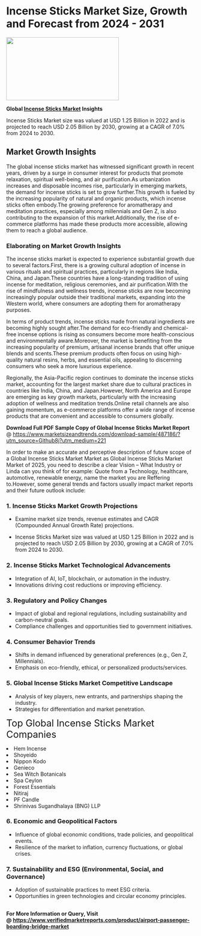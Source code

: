 <H1>Incense Sticks Market Size, Growth and Forecast from 2024 - 2031</H1><img class="aligncenter size-medium wp-image-584254" src="https://thirdeyenews.in/wp-content/uploads/2024/09/Global-Market-Research-300x168.jpeg" alt="" width="300" height="168" /><p><strong>Global&nbsp;<a href="https://www.marketsizeandtrends.com/download-sample/487186/?utm_source=Github8j?utm_medium=221">Incense Sticks Market</a> Insights</strong></p><p>Incense Sticks Market size was valued at USD 1.25 Billion in 2022 and is projected to reach USD 2.05 Billion by 2030, growing at a CAGR of 7.0% from 2024 to 2030.</p><p><h2>Market Growth Insights</h2> <p>The global incense sticks market has witnessed significant growth in recent years, driven by a surge in consumer interest for products that promote relaxation, spiritual well-being, and air purification.As urbanization increases and disposable incomes rise, particularly in emerging markets, the demand for incense sticks is set to grow further.This growth is fueled by the increasing popularity of natural and organic products, which incense sticks often embody.The growing preference for aromatherapy and meditation practices, especially among millennials and Gen Z, is also contributing to the expansion of this market.Additionally, the rise of e-commerce platforms has made these products more accessible, allowing them to reach a global audience.</p> <h3>Elaborating on Market Growth Insights</h3> <p>The incense sticks market is expected to experience substantial growth due to several factors.First, there is a growing cultural adoption of incense in various rituals and spiritual practices, particularly in regions like India, China, and Japan.These countries have a long-standing tradition of using incense for meditation, religious ceremonies, and air purification.With the rise of mindfulness and wellness trends, incense sticks are now becoming increasingly popular outside their traditional markets, expanding into the Western world, where consumers are adopting them for aromatherapy purposes.</p> <p>In terms of product trends, incense sticks made from natural ingredients are becoming highly sought after.The demand for eco-friendly and chemical-free incense options is rising as consumers become more health-conscious and environmentally aware.Moreover, the market is benefiting from the increasing popularity of premium, artisanal incense brands that offer unique blends and scents.These premium products often focus on using high-quality natural resins, herbs, and essential oils, appealing to discerning consumers who seek a more luxurious experience.</p> <p>Regionally, the Asia-Pacific region continues to dominate the incense sticks market, accounting for the largest market share due to cultural practices in countries like India, China, and Japan.However, North America and Europe are emerging as key growth markets, particularly with the increasing adoption of wellness and meditation trends.Online retail channels are also gaining momentum, as e-commerce platforms offer a wide range of incense products that are convenient and accessible to consumers globally.</p> <p><span class=""><strong>Download Full PDF Sample Copy of Global Incense Sticks Market Report</strong> @ <a href="https://www.marketsizeandtrends.com/download-sample/487186/?utm_source=Github8j?utm_medium=221" target="_blank">https://www.marketsizeandtrends.com/download-sample/487186/?utm_source=Github8j?utm_medium=221</a></span></p><p>In order to make an accurate and perceptive description of future scope of a Global&nbsp;Incense Sticks Market Market as Global&nbsp;Incense Sticks Market Market of 2025, you need to describe a clear Vision &ndash; What Industry or Linda can you think of for example: Quote from a Technology, healthcare, automotive, renewable energy, name the market you are Reffering to.However, some general trends and factors usually impact market reports and their future outlook include:</p><h3>1.&nbsp;<strong>Incense Sticks Market Growth Projections</strong></h3><ul><li>Examine market size trends, revenue estimates and CAGR (Compounded Annual Growth Rate) projections.</li><li><p>Incense Sticks Market size was valued at USD 1.25 Billion in 2022 and is projected to reach USD 2.05 Billion by 2030, growing at a CAGR of 7.0% from 2024 to 2030.</p></li></ul><h3>2.&nbsp;<strong>Incense Sticks Market Technological Advancements</strong></h3><ul><li>Integration of AI, IoT, blockchain, or automation in the industry.</li><li>Innovations driving cost reductions or improving efficiency.</li></ul><h3>3.&nbsp;<strong>Regulatory and Policy Changes</strong></h3><ul><li>Impact of global and regional regulations, including sustainability and carbon-neutral goals.</li><li>Compliance challenges and opportunities tied to government initiatives.</li></ul><h3>4.&nbsp;<strong>Consumer Behavior Trends</strong></h3><ul><li>Shifts in demand influenced by generational preferences (e.g., Gen Z, Millennials).</li><li>Emphasis on eco-friendly, ethical, or personalized products/services.</li></ul><h3>5.&nbsp;<strong>Global Incense Sticks Market Competitive Landscape</strong></h3><ul><li>Analysis of key players, new entrants, and partnerships shaping the industry.</li><li>Strategies for differentiation and market penetration.</li></ul><p data-pm-slice="1 1 []"><span style="color: inherit; font-family: inherit; font-size: 25px;">Top Global Incense Sticks Market Companies</span></p><div class="" data-test-id=""><p><li>Hem Incense</li><li> Shoyeido</li><li> Nippon Kodo</li><li> Genieco</li><li> Sea Witch Botanicals</li><li> Spa Ceylon</li><li> Forest Essentials</li><li> Nitiraj</li><li> PF Candle</li><li> Shrinivas Sugandhalaya (BNG) LLP</li></p></div><h3>6.&nbsp;<strong>Economic and Geopolitical Factors</strong></h3><ul><li>Influence of global economic conditions, trade policies, and geopolitical events.</li><li>Resilience of the market to inflation, currency fluctuations, or global crises.</li></ul><h3>7.&nbsp;<strong>Sustainability and ESG (Environmental, Social, and Governance)</strong></h3><ul><li>Adoption of sustainable practices to meet ESG criteria.</li><li>Opportunities in green technologies and circular economy principles.</li></ul><h2><strong style="font-size: 14px;">For More Information or Query, Visit @&nbsp;</strong><a style="background-color: #ffffff; font-size: 14px;" href="https://www.marketsizeandtrends.com/report/incense-sticks-market/" target="_blank">https://www.verifiedmarketreports.com/product/airport-passenger-boarding-bridge-market</a></h2>